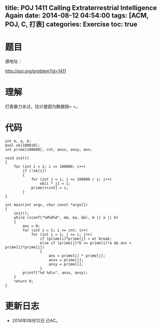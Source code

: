 ﻿title: POJ 1411 Calling Extraterrestrial Intelligence Again
date: 2014-08-12 04:54:00
tags: [ACM, POJ, C, 打表]
categories: Exercise
toc: true
---
# 题目
源地址：

http://poj.org/problem?id=1411

# 理解
打表暴力水过，估计是因为数据弱= =。

<!-- more -->

# 代码
```#include<cstdio>
int m, a, b;
bool ok[100010];
int prime[100000], cnt, ansx, ansy, ans;

void init()
{
    for (int i = 2; i <= 100000; i++)
        if (!ok[i])
        {
            for (int j = i; j <= 100000 / i; j++)
                ok[i * j] = 1;
            prime[++cnt] = i;
        }
}

int main(int argc, char const *argv[])
{
    init();
    while (scanf("%d%d%d", &m, &a, &b), m || a || b)
    {
        ans = 0;
        for (int i = 1; i <= cnt; i++)
            for (int j = 1; j <= i; j++)
                if (prime[i]*prime[j] > m) break;
                else if (prime[j]*b >= prime[i]*a && ans < prime[i]*prime[j])
                {
                    ans = prime[i] * prime[j];
                    ansx = prime[j];
                    ansy = prime[i];
                }
        printf("%d %d\n", ansx, ansy);
    }
    return 0;
}
```	
# 更新日志
- 2014年08月12日 已AC。
